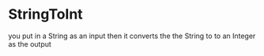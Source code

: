 # StringToInt
you put in a String as an input then it converts the the String to to an Integer as the output 
